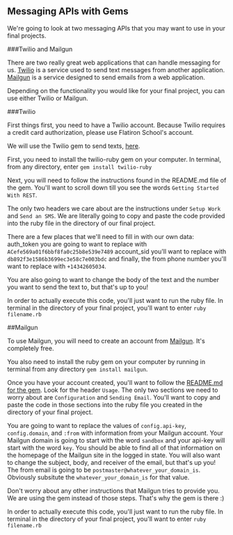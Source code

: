 ## Messaging APIs with Gems

We're going to look at two messaging APIs that you may want to use in your final projects.

###Twilio and Mailgun

There are two really great web applications that can handle messaging for us. [Twilio](https://www.twilio.com/) is a service used to send text messages from another application. [Mailgun](http://www.mailgun.com/) is a service designed to send emails from a web application. 

Depending on the functionality you would like for your final project, you can use either Twilio or Mailgun.


###Twilio

First things first, you need to have a Twilio account. Because Twilio requires a credit card authorization, please use Flatiron School's account.

We will use the Twilio gem to send texts, [here](https://github.com/twilio/twilio-ruby).

First, you need to install the twilio-ruby gem on your computer. In terminal, from any directory, enter `gem install twilio-ruby`

Next, you will need to follow the instructions found in the README.md file of the gem. You'll want to scroll down till you see the words `Getting Started With REST`.

The only two headers we care about are the instructions under `Setup Work` and `Send an SMS`. We are literally going to copy and paste the code provided into the ruby file in the directory of our final project.

There are a few places that we'll need to fill in with our own data:
auth_token you are going to want to replace with `ACefe569a01f6bbf8fa0c25b8e539e7489` account_sid you'll want to replace with `db892f3e1586b3699ec3e58c7e003bdc` and finally, the from phone number you'll want to replace with `+14342605034`.

You are also going to want to change the body of the text and the number you want to send the text to, but that's up to you!

In order to actually execute this code, you'll just want to run the ruby file. In terminal in the directory of your final project, you'll want to enter `ruby filename.rb`

##Mailgun

To use Mailgun, you will need to create an account from [Mailgun](http://www.mailgun.com/). It's completely free. 

You also need to install the ruby gem on your computer by running in terminal from any directory `gem install mailgun`.

Once you have your account created, you'll want to follow the [README.md for the gem](https://github.com/HashNuke/mailgun). Look for the header `Usage`. The only two sections we need to worry about are `Configuration` and `Sending Email`. You'll want to copy and paste the code in those sections into the ruby file you created in the directory of your final project.

You are going to want to replace the values of  `config.api-key`, `config.domain`, and `:from` with information from your Mailgun account. Your Mailgun domain is going to start with the word `sandbox` and your api-key will start with the word `key`. You should be able to find all of that information on the homepage of the Mailgun site in the logged in state. You will also want to change the subject, body, and receiver of the email, but that's up you! The from email is going to be `postmaster@whatever_your_domain_is`. Obviously subsitute the `whatever_your_domain_is` for that value.

Don't worry about any other instructions that Mailgun tries to provide you. We are using the gem instead of those steps. That's why the gem is there :)

In order to actually execute this code, you'll just want to run the ruby file. In terminal in the directory of your final project, you'll want to enter `ruby filename.rb`

